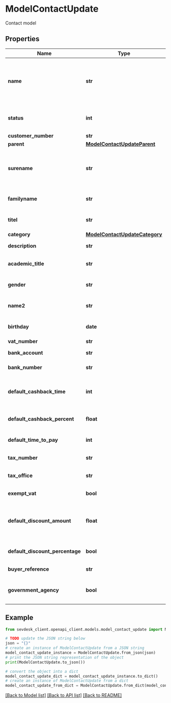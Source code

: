 # ModelContactUpdate

Contact model

## Properties

Name | Type | Description | Notes
------------ | ------------- | ------------- | -------------
**name** | **str** | The organization name.&lt;br&gt; Be aware that the type of contact will depend on this attribute.&lt;br&gt; If it holds a value, the contact will be regarded as an organization. | [optional] 
**status** | **int** | Defines the status of the contact. 100 &lt;-&gt; Lead - 500 &lt;-&gt; Pending - 1000 &lt;-&gt; Active. | [optional] [default to 100]
**customer_number** | **str** | The customer number | [optional] 
**parent** | [**ModelContactUpdateParent**](ModelContactUpdateParent.md) |  | [optional] 
**surename** | **str** | The &lt;b&gt;first&lt;/b&gt; name of the contact.&lt;br&gt; Yeah... not quite right in literally every way. We know.&lt;br&gt; Not to be used for organizations. | [optional] 
**familyname** | **str** | The last name of the contact.&lt;br&gt; Not to be used for organizations. | [optional] 
**titel** | **str** | A non-academic title for the contact. Not to be used for organizations. | [optional] 
**category** | [**ModelContactUpdateCategory**](ModelContactUpdateCategory.md) |  | [optional] 
**description** | **str** | A description for the contact. | [optional] 
**academic_title** | **str** | A academic title for the contact. Not to be used for organizations. | [optional] 
**gender** | **str** | Gender of the contact.&lt;br&gt; Not to be used for organizations. | [optional] 
**name2** | **str** | Second name of the contact.&lt;br&gt; Not to be used for organizations. | [optional] 
**birthday** | **date** | Birthday of the contact.&lt;br&gt; Not to be used for organizations. | [optional] 
**vat_number** | **str** | Vat number of the contact. | [optional] 
**bank_account** | **str** | Bank account number (IBAN) of the contact. | [optional] 
**bank_number** | **str** | Bank number of the bank used by the contact. | [optional] 
**default_cashback_time** | **int** | Absolute time in days which the contact has to pay his invoices and subsequently get a cashback. | [optional] 
**default_cashback_percent** | **float** | Percentage of the invoice sum the contact gets back if he paid invoices in time. | [optional] 
**default_time_to_pay** | **int** | The payment goal in days which is set for every invoice of the contact. | [optional] 
**tax_number** | **str** | The tax number of the contact. | [optional] 
**tax_office** | **str** | The tax office of the contact (only for greek customers). | [optional] 
**exempt_vat** | **bool** | Defines if the contact is freed from paying vat. | [optional] 
**default_discount_amount** | **float** | The default discount the contact gets for every invoice.&lt;br&gt; Depending on defaultDiscountPercentage attribute, in percent or absolute value. | [optional] 
**default_discount_percentage** | **bool** | Defines if the discount is a percentage (true) or an absolute value (false). | [optional] 
**buyer_reference** | **str** | Buyer reference of the contact. | [optional] 
**government_agency** | **bool** | Defines whether the contact is a government agency (true) or not (false). | [optional] 

## Example

```python
from sevdesk_client.openapi_client.models.model_contact_update import ModelContactUpdate

# TODO update the JSON string below
json = "{}"
# create an instance of ModelContactUpdate from a JSON string
model_contact_update_instance = ModelContactUpdate.from_json(json)
# print the JSON string representation of the object
print(ModelContactUpdate.to_json())

# convert the object into a dict
model_contact_update_dict = model_contact_update_instance.to_dict()
# create an instance of ModelContactUpdate from a dict
model_contact_update_from_dict = ModelContactUpdate.from_dict(model_contact_update_dict)
```
[[Back to Model list]](../README.md#documentation-for-models) [[Back to API list]](../README.md#documentation-for-api-endpoints) [[Back to README]](../README.md)


